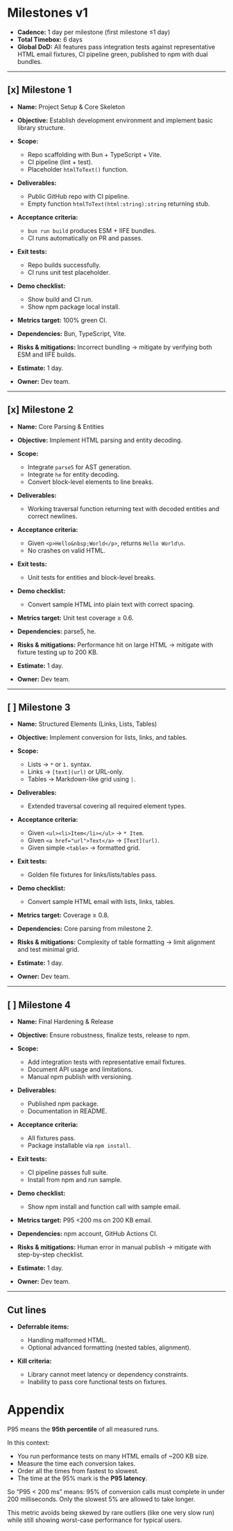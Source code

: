 # Milestones v1

- **Cadence:** 1 day per milestone (first milestone ≤1 day)
- **Total Timebox:** 6 days
- **Global DoD:** All features pass integration tests against representative HTML email fixtures, CI pipeline green, published to npm with dual bundles.

---

## [x] Milestone 1

- **Name:** Project Setup & Core Skeleton
- **Objective:** Establish development environment and implement basic library structure.
- **Scope:**
  - Repo scaffolding with Bun + TypeScript + Vite.
  - CI pipeline (lint + test).
  - Placeholder `htmlToText()` function.

- **Deliverables:**
  - Public GitHub repo with CI pipeline.
  - Empty function `htmlToText(html:string):string` returning stub.

- **Acceptance criteria:**
  - `bun run build` produces ESM + IIFE bundles.
  - CI runs automatically on PR and passes.

- **Exit tests:**
  - Repo builds successfully.
  - CI runs unit test placeholder.

- **Demo checklist:**
  - Show build and CI run.
  - Show npm package local install.

- **Metrics target:** 100% green CI.
- **Dependencies:** Bun, TypeScript, Vite.
- **Risks & mitigations:** Incorrect bundling → mitigate by verifying both ESM and IIFE builds.
- **Estimate:** 1 day.
- **Owner:** Dev team.

---

## [x] Milestone 2

- **Name:** Core Parsing & Entities
- **Objective:** Implement HTML parsing and entity decoding.
- **Scope:**
  - Integrate `parse5` for AST generation.
  - Integrate `he` for entity decoding.
  - Convert block-level elements to line breaks.

- **Deliverables:**
  - Working traversal function returning text with decoded entities and correct newlines.

- **Acceptance criteria:**
  - Given `<p>Hello&nbsp;World</p>`, returns `Hello World\n`.
  - No crashes on valid HTML.

- **Exit tests:**
  - Unit tests for entities and block-level breaks.

- **Demo checklist:**
  - Convert sample HTML into plain text with correct spacing.

- **Metrics target:** Unit test coverage ≥ 0.6.
- **Dependencies:** parse5, he.
- **Risks & mitigations:** Performance hit on large HTML → mitigate with fixture testing up to 200 KB.
- **Estimate:** 1 day.
- **Owner:** Dev team.

---

## [ ] Milestone 3

- **Name:** Structured Elements (Links, Lists, Tables)
- **Objective:** Implement conversion for lists, links, and tables.
- **Scope:**
  - Lists → `*` or `1.` syntax.
  - Links → `[text](url)` or URL-only.
  - Tables → Markdown-like grid using `|`.

- **Deliverables:**
  - Extended traversal covering all required element types.

- **Acceptance criteria:**
  - Given `<ul><li>Item</li></ul>` → `* Item`.
  - Given `<a href="url">Text</a>` → `[Text](url)`.
  - Given simple `<table>` → formatted grid.

- **Exit tests:**
  - Golden file fixtures for links/lists/tables pass.

- **Demo checklist:**
  - Convert sample HTML email with lists, links, tables.

- **Metrics target:** Coverage ≥ 0.8.
- **Dependencies:** Core parsing from milestone 2.
- **Risks & mitigations:** Complexity of table formatting → limit alignment and test minimal grid.
- **Estimate:** 1 day.
- **Owner:** Dev team.

---

## [ ] Milestone 4

- **Name:** Final Hardening & Release
- **Objective:** Ensure robustness, finalize tests, release to npm.
- **Scope:**
  - Add integration tests with representative email fixtures.
  - Document API usage and limitations.
  - Manual npm publish with versioning.

- **Deliverables:**
  - Published npm package.
  - Documentation in README.

- **Acceptance criteria:**
  - All fixtures pass.
  - Package installable via `npm install`.

- **Exit tests:**
  - CI pipeline passes full suite.
  - Install from npm and run sample.

- **Demo checklist:**
  - Show npm install and function call with sample email.

- **Metrics target:** P95 <200 ms on 200 KB email.
- **Dependencies:** npm account, GitHub Actions CI.
- **Risks & mitigations:** Human error in manual publish → mitigate with step-by-step checklist.
- **Estimate:** 1 day.
- **Owner:** Dev team.

---

## Cut lines

- **Deferrable items:**
  - Handling malformed HTML.
  - Optional advanced formatting (nested tables, alignment).

- **Kill criteria:**
  - Library cannot meet latency or dependency constraints.
  - Inability to pass core functional tests on fixtures.

# Appendix

P95 means the **95th percentile** of all measured runs.

In this context:

- You run performance tests on many HTML emails of \~200 KB size.
- Measure the time each conversion takes.
- Order all the times from fastest to slowest.
- The time at the 95% mark is the **P95 latency**.

So “P95 < 200 ms” means:
95% of conversion calls must complete in under 200 milliseconds. Only the slowest 5% are allowed to take longer.

This metric avoids being skewed by rare outliers (like one very slow run) while still showing worst-case performance for typical users.
